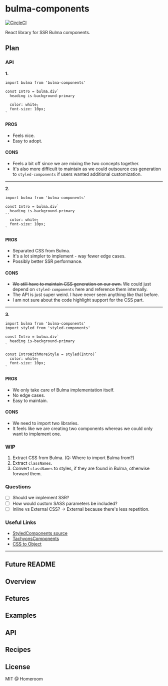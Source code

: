 # bulma-components

[![CircleCI](https://circleci.com/gh/homeroom-live/bulma-components.svg?style=shield)](https://circleci.com/gh/homeroom-live/bulma-components)

React library for SSR Bulma components.

## Plan

### API

**1.**

```tsx
import bulma from 'bulma-components'

const Intro = bulma.div`
  heading is-background-primary

  color: white;
  font-size: 10px;
`
```

#### PROS

- Feels nice.
- Easy to adopt.

#### CONS

- Feels a bit off since we are mixing the two concepts together.
- It's also more difficult to maintain as we could outsource css generation to `styled-components` if users wanted additional customization.

---

**2.**

```tsx
import bulma from 'bulma-components'

const Intro = bulma.div`
  heading is-background-primary
``
  color: white;
  font-size: 10px;
`
```

#### PROS

- Separated CSS from Bulma.
- It's a lot simpler to implement - way fewer edge cases.
- Possibly better SSR performance.

#### CONS

- ~~We still have to maintain CSS generation on our own.~~ We could just depend on `styled-components` here and reference them internally.
- The API is just super weird. I have never seen anything like that before.
- I am not sure about the code highlight support for the CSS part.

---

**3.**

```tsx
import bulma from 'bulma-components'
import styled from 'styled-components'

const Intro = bulma.div`
  heading is-background-primary
`

const IntroWithMoreStyle = styled(Intro)`
  color: white;
  font-size: 10px;
`
```

#### PROS

- We only take care of Bulma implementation itself.
- No edge cases.
- Easy to maintain.

#### CONS

- We need to import two libraries.
- It feels like we are creating two components whereas we could only want to implement one.

### WIP

1.  Extract CSS from Bulma. (Q: Where to import Bulma from?)
1.  Extract `classNames`.
1.  Convert `classNames` to styles, if they are found in Bulma, otherwise forward them.

### Questions

- [ ] Should we implement SSR?
- [ ] How would custom SASS parameters be included?
- [ ] Inline vs External CSS? -> External because there's less repetition.

### Useful Links

- [StyledComponents source](https://github.com/styled-components/styled-components)
- [TachyonsComponents](https://github.com/jxnblk/tachyons-components)
- [CSS to Object](https://github.com/jxnblk/css-to-object)

---

## Future README

## Overview

## Fetures

## Examples

## API

## Recipes

## License

MIT @ Homeroom
